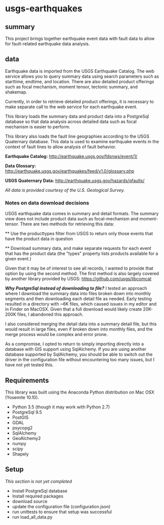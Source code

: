 # usgs-earthquakes

## summary

This project brings together earthquake event data with fault data to allow for fault-related earthquake data analysis.

## data
Earthquake data is imported from the USGS Earthquake Catalog.  The web service allows you to query summary data using search parameters such as starttime, endtime, and location.  There are also detailed product offerings such as focal mechanism, moment tensor, tectonic summary, and shakemap.

Currently, in order to retrieve detailed product offerings, it is necessary to make separate call to the web service for each earthquake event.

This library loads the summary data and product data into a PostgreSql database so that data analysis across detailed data such as focal mechanism is easier to perform.

This library also loads the fault line geographies according to the USGS Quaternary database.  This data is used to examine earthquake events in the context of fault lines to allow analysis of fault behavior.

**Earthquake Catalog:** http://earthquake.usgs.gov/fdsnws/event/1/

**Data Glossary:** http://earthquake.usgs.gov/earthquakes/feed/v1.0/glossary.php

**USGS Quaternary Data:**
http://earthquake.usgs.gov/hazards/qfaults/

*All data is provided courtesy of the U.S. Geological Survey.*

### Notes on data download decisions
USGS earthquake data comes in summary and detail formats.  The summary view does not include product data such as focal-mechanism and moment-tensor.  There are two methods for retrieving this data:

** Use the producttypes filter from USGS to return only those events that have the product data in question

** Download summary data, and make separate requests for each event that has the product data (the "types" property lists products available for a given event.)

Given that it may be of interest to see all records, I wanted to provide that option by using the second method.  The first method is also largely covered by another library provided by USGS: https://github.com/usgs/libcomcat

***Why PostgreSql instead of downloading to file?***
I tested an approach where I download the summary data into files broken down into monthly segments and then downloading each detail file as needed.  Early testing resulted in a directory with ~6K files, which caused issues in my editor and in Finder on MacOSX.  Given that a full download would likely create 20K-200K files, I abandoned this approach.

I also considered merging the detail data into a summary detail file, but this would result in large files, even if broken down into monthly files, and the merge process would be complex and error prone.

As a compromise, I opted to return to simply importing directly into a database with GIS support using SqlAlchemy.  If you are using another database supported by SqlAlchemy, you should be able to switch out the driver in the configuration file without encountering too many issues, but I have not yet tested this.

## Requirements
This library was built using the Anaconda Python distribution on Mac OSX (Yosemite 10.10).

* Python 3.5 (though it may work with Python 2.7)
* PostgreSql 9.5
* PostGIS
* GDAL
* psycopg2
* SqlAlchemy
* GeoAlchemy2
* numpy
* scipy
* Shapely

## Setup
*This section is not yet completed*
* Install PostgreSql database
* Install required packages
* download source
* update the configuration file (configuration.json)
* run unittests to ensure that setup was successful
* run load_all_data.py
